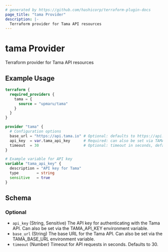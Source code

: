 ```yaml
---
# generated by https://github.com/hashicorp/terraform-plugin-docs
page_title: "tama Provider"
description: |-
  Terraform provider for Tama API resources
---
```


# tama Provider

Terraform provider for Tama API resources

## Example Usage

```terraform
terraform {
  required_providers {
    tama = {
      source = "upmaru/tama"
    }
  }
}

provider "tama" {
  # Configuration options
  base_url = "https://api.tama.io" # Optional: defaults to https://api.tama.io
  api_key  = var.tama_api_key      # Required: can also be set via TAMA_API_KEY env var
  timeout  = 30                    # Optional: timeout in seconds, defaults to 30
}

# Example variable for API key
variable "tama_api_key" {
  description = "API key for Tama"
  type        = string
  sensitive   = true
}
```

<!-- schema generated by tfplugindocs -->
## Schema

### Optional

- `api_key` (String, Sensitive) The API key for authenticating with the Tama API. Can also be set via the TAMA_API_KEY environment variable.
- `base_url` (String) The base URL for the Tama API. Can also be set via the TAMA_BASE_URL environment variable.
- `timeout` (Number) Timeout for API requests in seconds. Defaults to 30.
